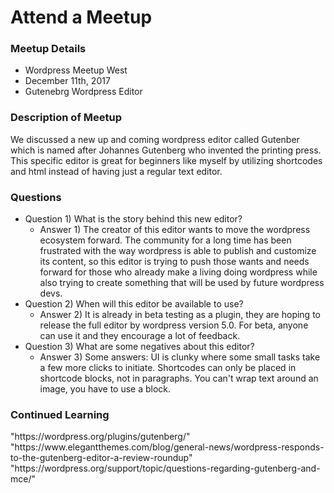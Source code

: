 <h1>Attend a Meetup</h1>

<h3>Meetup Details</h3>
<ul>
    <li>Wordpress Meetup West</li>
    <li>December 11th, 2017</li>
    <li>Gutenebrg Wordpress Editor</li>
</ul>

<h3>Description of Meetup</h3>
<p>We discussed a new up and coming wordpress editor called Gutenber which is named after Johannes Gutenberg who invented the printing press. This specific editor is great for beginners like myself by utilizing shortcodes and html instead of having just a regular text editor.</p>

<h3>Questions</h3>
<ul> 
    <li>Question 1) What is the story behind this new editor?
       <ul>
            <li>
            Answer 1) The creator of this editor wants to move the wordpress ecosystem forward. The community for a long time has been frustrated with the way wordpress is able to publish and customize its content, so this editor is trying to push those wants and needs forward for those who already make a living doing wordpress while also trying to create something that will be used by future wordpress devs.
            </li>
       </ul>
    </li>
    <li>Question 2) When will this editor be available to use?
       <ul>
            <li>
            Answer 2) It is already in beta testing as a plugin, they are hoping to release the full editor by wordpress version 5.0. For beta, anyone can use it and they encourage a lot of feedback.
            </li>
       </ul>
    </li>
     <li>Question 3) What are some negatives about this editor?
       <ul>
            <li>
            Answer 3) Some answers: UI is clunky where some small tasks take a few more clicks to initiate. Shortcodes can only be placed in shortcode blocks, not in paragraphs. You can't wrap text around an image, you have to use a block.
            </li>
       </ul>
    </li>
</ul>

<h3>Continued Learning</h3>
<p>
"https://wordpress.org/plugins/gutenberg/"
"https://www.elegantthemes.com/blog/general-news/wordpress-responds-to-the-gutenberg-editor-a-review-roundup"
"https://wordpress.org/support/topic/questions-regarding-gutenberg-and-mce/"
</p>